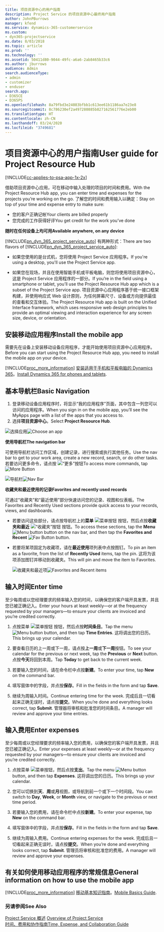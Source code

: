 ```yaml
---
title: 项目资源中心的用户指南
description: Project Service 的项目资源中心最终用户指南
author: JohnPBurrows
manager: kfend
ms.service: dynamics-365-customerservice
ms.custom:
- dyn365-projectservice
ms.date: 8/03/2018
ms.topic: article
ms.prod: ''
ms.technology: ''
ms.assetid: 50411d80-9044-49fc-a6a6-2ab8465b33c6
ms.author: jburrows
audience: Admin
search.audienceType:
- admin
- customizer
- enduser
search.app:
- D365CE
- D365PS
ms.openlocfilehash: 8a79fbd3e24083bfbb1c613ee61b1186aa7e23e8
ms.sourcegitcommit: 8c786230ef2a497280885b827162561776e2eb00
ms.translationtype: HT
ms.contentlocale: zh-CN
ms.lasthandoff: 03/24/2020
ms.locfileid: "3749681"
---
```

# <a name="user-guide-for-project-resource-hub"></a><span data-ttu-id="2200f-103">项目资源中心的用户指南</span><span class="sxs-lookup"><span data-stu-id="2200f-103">User guide for Project Resource Hub</span></span>

[!INCLUDE[cc-applies-to-psa-app-1x-2x](../includes/cc-applies-to-psa-app-1x-2x.md)]

<span data-ttu-id="2200f-104">借助项目资源中心应用，可在移动中输入处理的项目的时间和费用。</span><span class="sxs-lookup"><span data-stu-id="2200f-104">With the Project Resource Hub app, you can enter time and expenses for the projects you’re working on the go.</span></span> <span data-ttu-id="2200f-105">了解您的时间和费用输入以确定：</span><span class="sxs-lookup"><span data-stu-id="2200f-105">Stay on top of your time and expense entry to make sure:</span></span>

- <span data-ttu-id="2200f-106">您的客户正确记帐</span><span class="sxs-lookup"><span data-stu-id="2200f-106">Your clients are billed properly</span></span>
- <span data-ttu-id="2200f-107">您完成的工作获得好评</span><span class="sxs-lookup"><span data-stu-id="2200f-107">You get credit for the work you’ve done</span></span>

<span data-ttu-id="2200f-108">**随时在任何设备上均可用**</span><span class="sxs-lookup"><span data-stu-id="2200f-108">**Available anywhere, on any device**</span></span>

<span data-ttu-id="2200f-109">[!INCLUDE[pn_dyn_365_project_service_auto](../includes/pn-dyn-365-project-service-auto.md)] 有两种形式：</span><span class="sxs-lookup"><span data-stu-id="2200f-109">There are two flavors of [!INCLUDE[pn_dyn_365_project_service_auto](../includes/pn-dyn-365-project-service-auto.md)]:</span></span> 

- <span data-ttu-id="2200f-110">如果您使用的是台式机，您将使用 Project Service 应用程序。</span><span class="sxs-lookup"><span data-stu-id="2200f-110">If you're using a desktop, you'll use the Project Service app.</span></span> 

- <span data-ttu-id="2200f-111">如果您在现场，并且在使用智能手机或平板电脑，则您将使用项目资源中心，这是 Project Service 应用程序的一部分。</span><span class="sxs-lookup"><span data-stu-id="2200f-111">If you’re in the field using a smartphone or tablet, you’ll use the Project Resource Hub app which is a subset of the Project Service  app.</span></span> <span data-ttu-id="2200f-112">项目资源中心应用程序基于统一接口框架构建，并使用响应式 Web 设计原则，为任何屏幕尺寸、设备或方向提供最佳的查看和交互体验。</span><span class="sxs-lookup"><span data-stu-id="2200f-112">The Project Resource Hub app is built on the Unified Interface framework, which uses responsive web design principles to provide an optimal viewing and interaction experience for any screen size, device, or orientation.</span></span> 


## <a name="install-the-mobile-app"></a><span data-ttu-id="2200f-113">安装移动应用程序</span><span class="sxs-lookup"><span data-stu-id="2200f-113">Install the mobile app</span></span>
<span data-ttu-id="2200f-114">需要先在设备上安装移动设备应用程序，才能开始使用项目资源中心应用程序。</span><span class="sxs-lookup"><span data-stu-id="2200f-114">Before you can start using the Project Resource Hub app, you need to install the mobile app on your device.</span></span> 

[!INCLUDE[proc_more_information](../includes/proc-more-information.md)] <span data-ttu-id="2200f-115">[安装适用于手机和平板电脑的 Dynamics 365](../mobile-app/install-dynamics-365-for-phones-and-tablets.md)。</span><span class="sxs-lookup"><span data-stu-id="2200f-115">[Install Dynamics 365 for phones and tablets](../mobile-app/install-dynamics-365-for-phones-and-tablets.md).</span></span>

## <a name="basic-navigation"></a><span data-ttu-id="2200f-116">基本导航栏</span><span class="sxs-lookup"><span data-stu-id="2200f-116">Basic Navigation</span></span>
1.  <span data-ttu-id="2200f-117">登录移动设备应用程序时，将显示“我的应用程序”页面，其中包含一列您可以访问的应用程序。</span><span class="sxs-lookup"><span data-stu-id="2200f-117">When you sign in on the mobile app, you’ll see the MyApps page with a list of the apps that you access to.</span></span> 
2.  <span data-ttu-id="2200f-118">选择**项目资源中心**。</span><span class="sxs-lookup"><span data-stu-id="2200f-118">Select **Project Resource Hub**.</span></span>

<span data-ttu-id="2200f-119">![选择应用](media/chooseApp_1.png "选择应用")</span><span class="sxs-lookup"><span data-stu-id="2200f-119">![Choose an app](media/chooseApp_1.png "Choose an app")</span></span>

<span data-ttu-id="2200f-120">**使用导航栏**</span><span class="sxs-lookup"><span data-stu-id="2200f-120">**The navigation bar**</span></span>

<span data-ttu-id="2200f-121">可使用导航栏访问工作区域，创建记录，进行搜索或执行其他任务。</span><span class="sxs-lookup"><span data-stu-id="2200f-121">Use the nav bar to get to your work area, create a new record, search, or do other tasks.</span></span> <span data-ttu-id="2200f-122">若要访问更多命令，请点按 ![“更多”按钮](media/MoreButton.png "“更多”按钮")</span><span class="sxs-lookup"><span data-stu-id="2200f-122">To access more commands, tap ![More Button](media/MoreButton.png "More Button")</span></span>

<span data-ttu-id="2200f-123">![导航栏](media/NavBar_2.png "导航栏")</span><span class="sxs-lookup"><span data-stu-id="2200f-123">![Nav Bar](media/NavBar_2.png "Nav Bar")</span></span>

<span data-ttu-id="2200f-124">**收藏夹和最近使用的记录**</span><span class="sxs-lookup"><span data-stu-id="2200f-124">**Favorites and recently used records**</span></span>

<span data-ttu-id="2200f-125">可通过“收藏夹”和“最近使用”部分快速访问您的记录、视图和仪表板。</span><span class="sxs-lookup"><span data-stu-id="2200f-125">The Favorites and Recently Used sections provide quick access to your records, views, and dashboards.</span></span> 

- <span data-ttu-id="2200f-126">若要访问这些部分，请点按导航栏上的**菜单** ![菜单按钮](media/MenuButton.png "菜单按钮") 按钮，然后点按**收藏夹和最近** ![“收藏夹”按钮](media/FavButton.png "收藏夹按钮") 按钮。</span><span class="sxs-lookup"><span data-stu-id="2200f-126">To access these sections, tap the **Menu** ![Menu button](media/MenuButton.png "Menu button") button on the nav bar, and then tap the **Favorites and Recent** ![Fav Button](media/FavButton.png "Fav Button") button.</span></span>

- <span data-ttu-id="2200f-127">若要将某项固定为收藏项，请在**最近使用**项列表中点按图钉。</span><span class="sxs-lookup"><span data-stu-id="2200f-127">To pin an item as a favorite, from the list of **Recently Used** items, tap the pin.</span></span> <span data-ttu-id="2200f-128">这将为该项添加图钉并移动到收藏夹。</span><span class="sxs-lookup"><span data-stu-id="2200f-128">This will pin and move the item to Favorites.</span></span>

  <span data-ttu-id="2200f-129">![收藏夹和最近项](media/Favs_3.png "收藏夹和最近项")</span><span class="sxs-lookup"><span data-stu-id="2200f-129">![Favorites and Recent items](media/Favs_3.png "Favorites and Recent items")</span></span>
 
## <a name="enter-time"></a><span data-ttu-id="2200f-130">输入时间</span><span class="sxs-lookup"><span data-stu-id="2200f-130">Enter time</span></span>
<span data-ttu-id="2200f-131">至少每周或以您经理要求的频率输入您的时间，以确保您的客户端开具发票，并且您已被正确记入。</span><span class="sxs-lookup"><span data-stu-id="2200f-131">Enter your hours at least weekly—or at the frequency requested by your managers—to ensure your clients are invoiced and you’re credited correctly.</span></span>

1. <span data-ttu-id="2200f-132">点按菜单 ![菜单按钮](media/MenuButton.png "菜单按钮") 按钮，然后点按**时间条目**。</span><span class="sxs-lookup"><span data-stu-id="2200f-132">Tap the menu ![Menu button](media/MenuButton.png "Menu button") button, and then tap **Time Entries**.</span></span> <span data-ttu-id="2200f-133">这将调出您的日历。</span><span class="sxs-lookup"><span data-stu-id="2200f-133">This brings up your calendar.</span></span>

2. <span data-ttu-id="2200f-134">要查看日历的上一周或下一周，请点按**上一周**或**下一周**按钮。</span><span class="sxs-lookup"><span data-stu-id="2200f-134">To see your calendar for the previous or next week, tap the **Previous** or **Next** button.</span></span> <span data-ttu-id="2200f-135">点按**今天**将回到本周。</span><span class="sxs-lookup"><span data-stu-id="2200f-135">Tap **Today** to get back to the current week.</span></span>

3. <span data-ttu-id="2200f-136">若要输入您的时间，请在命令栏中点按**新建**。</span><span class="sxs-lookup"><span data-stu-id="2200f-136">To enter your time, tap **New** on the command bar.</span></span> 

4. <span data-ttu-id="2200f-137">填写窗体中的字段，并点按**保存**。</span><span class="sxs-lookup"><span data-stu-id="2200f-137">Fill in the fields in the form and tap **Save**.</span></span>

5. <span data-ttu-id="2200f-138">继续为周输入时间。</span><span class="sxs-lookup"><span data-stu-id="2200f-138">Continue entering time for the week.</span></span> <span data-ttu-id="2200f-139">完成后且一切看起来正确无误时，请点按**提交**。</span><span class="sxs-lookup"><span data-stu-id="2200f-139">When you’re done and everything looks correct, tap **Submit**.</span></span> <span data-ttu-id="2200f-140">管理器将审核和批准您的时间条目。</span><span class="sxs-lookup"><span data-stu-id="2200f-140">A manager will review and approve your time entries.</span></span>

## <a name="enter-expenses"></a><span data-ttu-id="2200f-141">输入费用</span><span class="sxs-lookup"><span data-stu-id="2200f-141">Enter expenses</span></span> 
<span data-ttu-id="2200f-142">至少每周或以您经理要求的频率输入您的费用，以确保您的客户端开具发票，并且您已被正确记入。</span><span class="sxs-lookup"><span data-stu-id="2200f-142">Enter your expenses at least weekly—or at the frequency requested by your managers—to ensure your clients are invoiced and you’re credited correctly.</span></span>

1. <span data-ttu-id="2200f-143">点按菜单 ![菜单按钮](media/MenuButton.png "菜单按钮")，然后点按**支出**。</span><span class="sxs-lookup"><span data-stu-id="2200f-143">Tap the menu ![Menu button](media/MenuButton.png "Menu button") button, and then tap **Expenses**.</span></span> <span data-ttu-id="2200f-144">这将调出您的日历。</span><span class="sxs-lookup"><span data-stu-id="2200f-144">This brings up your calendar.</span></span>

2. <span data-ttu-id="2200f-145">您可以切换到**天**、**周**或**月**视图，或导航到前一个或下一个时间段。</span><span class="sxs-lookup"><span data-stu-id="2200f-145">You can switch to **Day**, **Week**, or **Month** view, or navigate to the previous or next time period.</span></span> 

3. <span data-ttu-id="2200f-146">若要输入您的费用，请在命令栏中点按**新建**。</span><span class="sxs-lookup"><span data-stu-id="2200f-146">To enter your expense, tap **New** on the command bar.</span></span> 

4. <span data-ttu-id="2200f-147">填写窗体中的字段，并点按**保存**。</span><span class="sxs-lookup"><span data-stu-id="2200f-147">Fill in the fields in the form and tap **Save**.</span></span>

5. <span data-ttu-id="2200f-148">继续为周输入费用。</span><span class="sxs-lookup"><span data-stu-id="2200f-148">Continue entering expenses for the week.</span></span> <span data-ttu-id="2200f-149">完成后且一切看起来正确无误时，请点按**提交**。</span><span class="sxs-lookup"><span data-stu-id="2200f-149">When you’re done and everything looks correct, tap **Submit**.</span></span> <span data-ttu-id="2200f-150">管理员将审核和批准您的费用。</span><span class="sxs-lookup"><span data-stu-id="2200f-150">A manager will review and approve your expenses.</span></span>

## <a name="general-information-on-how-to-use-the-mobile-app"></a><span data-ttu-id="2200f-151">有关如何使用移动应用程序的常规信息</span><span class="sxs-lookup"><span data-stu-id="2200f-151">General information on how to use the mobile app</span></span> 
[!INCLUDE[proc_more_information](../includes/proc-more-information.md)] <span data-ttu-id="2200f-152">[移动基本知识指南](../mobile-app/dynamics-365-phones-tablets-users-guide.md)。</span><span class="sxs-lookup"><span data-stu-id="2200f-152">[Mobile Basics Guide](../mobile-app/dynamics-365-phones-tablets-users-guide.md).</span></span>

### <a name="see-also"></a><span data-ttu-id="2200f-153">另请参阅</span><span class="sxs-lookup"><span data-stu-id="2200f-153">See Also</span></span>  
 <span data-ttu-id="2200f-154">[Project Service 概述](../project-service/overview.md) </span><span class="sxs-lookup"><span data-stu-id="2200f-154">[Overview of Project Service](../project-service/overview.md) </span></span>  
 [<span data-ttu-id="2200f-155">时间、费用和协作指南</span><span class="sxs-lookup"><span data-stu-id="2200f-155">Time, Expense, and Collaboration Guide</span></span>](../project-service/time-expense-collaboration-guide.md)   
 
